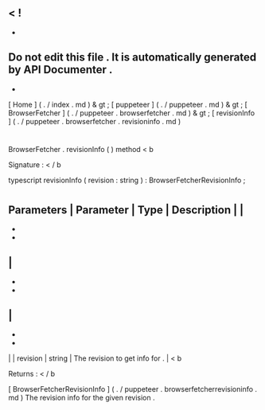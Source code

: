 <
!
-
-
Do
not
edit
this
file
.
It
is
automatically
generated
by
API
Documenter
.
-
-
>
[
Home
]
(
.
/
index
.
md
)
&
gt
;
[
puppeteer
]
(
.
/
puppeteer
.
md
)
&
gt
;
[
BrowserFetcher
]
(
.
/
puppeteer
.
browserfetcher
.
md
)
&
gt
;
[
revisionInfo
]
(
.
/
puppeteer
.
browserfetcher
.
revisioninfo
.
md
)
#
#
BrowserFetcher
.
revisionInfo
(
)
method
<
b
>
Signature
:
<
/
b
>
typescript
revisionInfo
(
revision
:
string
)
:
BrowserFetcherRevisionInfo
;
#
#
Parameters
|
Parameter
|
Type
|
Description
|
|
-
-
-
|
-
-
-
|
-
-
-
|
|
revision
|
string
|
The
revision
to
get
info
for
.
|
<
b
>
Returns
:
<
/
b
>
[
BrowserFetcherRevisionInfo
]
(
.
/
puppeteer
.
browserfetcherrevisioninfo
.
md
)
The
revision
info
for
the
given
revision
.
